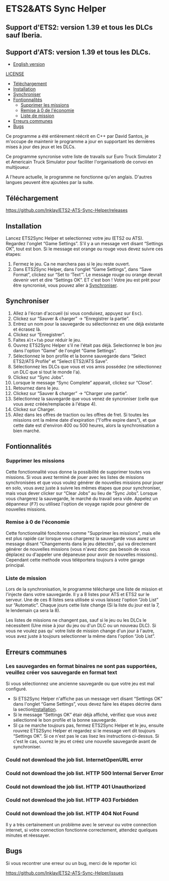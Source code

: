 # ETS2&ATS Sync Helper

## Support d'ETS2: version 1.39 et tous les DLCs sauf Iberia.
## Support d'ATS: version 1.39 et tous les DLCs.
* [English version](README.md)

[LICENSE](LICENSE.md)

* [Téléchargement](#téléchargement)
* [Installation](#installation-up)
* [Synchroniser](#synchroniser)
* [Fontionnalités](#fontionnalités)
  * [Supprimer les missions](#supprimer-les-missions)
  * [Remise à 0 de l'économie](#remise-à-0-de-l'économie)
  * [Liste de mission](#liste-de-mission)
* [Erreurs communes](#erreurs-communes)
* [Bugs](#bugs)

Ce programme a été entièrement réécrit en C++ par David Santos, je m'occupe de maintenir le programme a jour en supportant les dernières mises à jour des jeux et les DLCs.

Ce programme syncronise votre liste de travails sur Euro Truck Simulator 2 et Americain Truck Simulator pour faciliter l'organisationb de convoi en multijoueur.

A l'heure actuelle, le programme ne fonctionne qu'en anglais. D'autres langues peuvent être ajoutées par la suite.

## Téléchargement
https://github.com/Inklay/ETS2-ATS-Sync-Helper/releases

## Installation
Lancez ETS2Sync Helper et selectionnez votre jeu (ETS2 ou ATS). Regardez l'onglet “Game Settings”. S'il y a un message vert disant “Settings OK”, tout est bon. Si le message est orange ou rouge vous devez suivre ces étapes:
1. Fermez le jeu. Ca ne marchera pas si le jeu reste ouvert.
2. Dans ETS2Sync Helper, dans l'onglet “Game Settings”, dans “Save Format”, clickez sur “Set to ‘Text’”. Le message rouge ou orange devrait devenir vert et dire “Settings OK”. ET c'est bon ! Votre jeu est prêt pour être syncronisé, vous pouvez aller à [Synchroniser](#how-to-sync).


## Synchroniser
1. Allez à l'écran d'accueil (si vous conduisez, appuyez sur <kbd>Esc</kbd>).
2. Clickez sur “Sauver & charger” → “Enregistrer la partie”.
3. Entrez un nom pour la sauvegarde ou sélectionnez en une déjà existante et écrasez là.
4. Clickez sur “Enregistrer”.
5. Faites `Alt`+`Tab` pour réduir le jeu.
6. Ouvrez ETS2Sync Helper s'il ne l'était pas déjà. Selectionnez le bon jeu dans l'option “Game” de l'onglet “Game Settings”.
7. Sélectionnez le bon profile et la bonne sauvegarde dans “Select ETS2/ATS Profile” et “Select ETS2/ATS Save”.
8. Sélectionnez les DLCs que vous et vos amis possédez (ne sélectionnez un DLC que si tout le monde l'a).
9. Clickez sur “Sync Jobs”.
10. Lorsque le message “Sync Complete” apparait, clickez sur “Close”.
11. Retournez dans le jeu.
12. Clickez sur “Sauver & charger” → “Charger une partie”.
13. Sélectionnez la sauvegarde que vous venez de syncroniser (celle que vous avez créée/remplacée à l'étape 4).
14. Clickez sur Charger.
15. Allez dans les offres de traction ou les offres de fret. Si toutes les missions ont la même date d'expiration (“l'offre expire dans”), et que cette date est d'environ 400 ou 500 heures, alors la synchronisation a bien marché.

## Fontionnalités
### Supprimer les missions
Cette fonctionnalité vous donne la possibilité de supprimer toutes vos missions. Si vous avez terminé de jouer avec les listes de missions synchronisées et que vous voulez générer de nouvelles missions pour jouer en solo, vous avez juste à suivre les mêmes étapes que pour synchroniser, mais vous dever clicker sur “Clear Jobs” au lieu de “Sync Jobs”. Lorsque vous chargerez la sauvegarde, le marché du travail sera vide. Appelez un dépanneur (<kbd>F7</kbd>) ou utilisez l'option de voyage rapide pour générer de nouvelles missions.

### Remise à 0 de l'économie
Cette fonctionnalité foncitonne comme "Supprimer les missions", mais elle est plus rapide car lorsque vous chargerez la sauvegarde vous aurez un message disant “Changements dans le jeu détectés”, qui va directement générer de nouvelles missions (vous n'avez donc pas besoin de vous déplacez ou d'appeler une dépaneuse pour avoir de nouvelles missions). Cependant cette methode vous téléportera toujours à votre garage principal.

### Liste de mission
Lors de la synchronisation, le programme télécharge une liste de mission et l'injecte dans votre sauvegarde. Il y a 8 listes pour ATS et ETS2 sur le serveur. Une de ces 8 listes sera utilisée si vous laissez l'option “Job List” sur “Automatic”. Chaque jours cette liste change (Si la liste du jour est la 7, le lendemain ça sera la 8).

Les listes de missions ne changent pas, sauf si le jeu ou les DLCs le nécessitent (Une mise à jour du jeu ou d'un DLC ou un nouveau DLC). Si vous ne voulez pas qu' votre liste de mission change d'un jour à l'autre, vous avez juste à toujours selectionner la même dans l'option “Job List”.

## Erreurs communes

### Les sauvegardes en format binaires ne sont pas supportées, veuillez créer vos sauvegarde en format text
Si vous sélectionnez une ancienne sauvegarde ou que votre jeu est mal configuré.  
* Si ETS2Sync Helper n'affiche pas un message vert disant “Settings OK” dans l'onglet “Game Settings”, vous devez faire les étapes décrire dans la section[Installation](#setting-up).
* Si le message “Settings OK” étair déjà affiché, vérifiez que vous avez sélectionné le bon profile et la bonne sauvegarde.
* SI ça ne marche toujours pas, fermez ETS2Sync Helper et le jeu, ensuite rouvrez ETS2Sync Helper et regardez si le message vert dit toujours “Settings OK”. Si ce n'est pas le cas lisez les instructions ci-dessus. Si c'est le cas, ouvrez le jeu et créez une nouvelle sauvegarde avant de synchroniser.

### Could not download the job list. InternetOpenURL error
### Could not download the job list. HTTP 500 Internal Server Error
### Could not download the job list. HTTP 401 Unauthorized
### Could not download the job list. HTTP 403 Forbidden
### Could not download the job list. HTTP 404 Not Found
Il y a très certainement un problème avec le serveur ou votre connection internet, si votre connection fonctionne correctement, attendez quelques minutes et réessayer.

## Bugs
Si vous recontrer une erreur ou un bug, merci de le reporter ici:

https://github.com/Inklay/ETS2-ATS-Sync-Helper/issues
